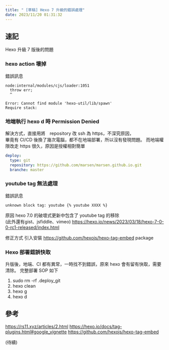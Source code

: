 ```yaml
---
title: " [草稿] Hexo 7 升級的錯誤處理"
date: 2023/11/20 01:31:32
---
```


## 速記

Hexo 升級 7 版後的問題

### hexo action 壞掉

錯誤訊息

```text
node:internal/modules/cjs/loader:1051
  throw err;
  ^

Error: Cannot find module 'hexo-util/lib/spawn'
Require stack:
```

### 地端執行 hexo d 時 Permission Denied

解決方式，直接用將　repository 改 ssh 為 https，不深究原因，  
畢竟有 CI/CD 後換了幾次電腦，都不在地端部署，所以沒有發現問題。
而地端權限改走 https 很久，原因是授權相對簡單

```yaml
deploy: 
  type: git
  repository: https://github.com/marsen/marsen.github.io.git
  branche: master
```

### youtube tag 無法處理

錯誤訊息

```error
unknown block tag: youtube {% youtube XXXX %}
```

原因 hexo 7.0 的破壞式更新中包含了 youtube tag 的移除  
(此外還有gist、jsfiddle、vimeo)
<https://hexo.io/news/2023/03/18/hexo-7-0-0-rc1-released/index.html>

修正方式
引入安裝 <https://github.com/hexojs/hexo-tag-embed> package

### Hexo 部署錯誤快取

升版後，地端、CI 都有異常，一時找不到錯誤，原來 hexo 會有留有快取，需要清除。
完整部署 SOP 如下

1. sudo rm -rf .deploy_git
2. hexo clean
3. hexo g
4. hexo d

## 參考

<https://rs11.xyz/articles/2.html>
https://hexo.io/docs/tag-plugins.html#google_vignette
https://github.com/hexojs/hexo-tag-embed

(待續)
